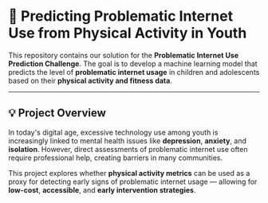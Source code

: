 # 📱 Predicting Problematic Internet Use from Physical Activity in Youth

This repository contains our solution for the **Problematic Internet Use Prediction Challenge**. The goal is to develop a machine learning model that predicts the level of **problematic internet usage** in children and adolescents based on their **physical activity and fitness data**.

---

## 💡 Project Overview

In today's digital age, excessive technology use among youth is increasingly linked to mental health issues like **depression**, **anxiety**, and **isolation**. However, direct assessments of problematic internet use often require professional help, creating barriers in many communities.

This project explores whether **physical activity metrics** can be used as a proxy for detecting early signs of problematic internet usage — allowing for **low-cost**, **accessible**, and **early intervention strategies**.


